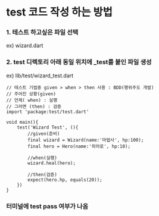 # test 코드 작성 하는 방법

### 1. 테스트 하고싶은 파일 선택
ex) wizard.dart
### 2. test 디렉토리 아래 동일 위치에 _test를 붙인 파일 생성
ex) lib/test/wizard_test.dart

```
// 테스트 기법중 given > when > then 사용 : BDD(행위주도 개발)
// 주어진 상황(given)
// 언제( when) : 실행
// 그러면 (then) : 검증
import 'package:test/test.dart'

void main(){
    test('Wizard Test', (){
        //given(준비)
        final wizard = Wizard(name:'마법사', hp:100);
        final hero = Hero(name:'히어로', hp:10);
        
        //when(실행)
        wizard.heal(hero);
        
        //then(검증)
        expect(hero.hp, equals(20));
    })
}
```

### 터미널에 test pass 여부가 나옴